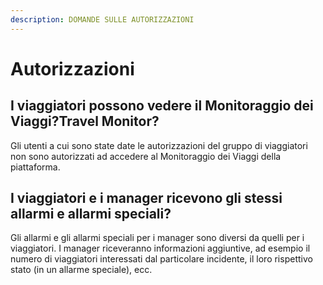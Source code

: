 ```yaml
---
description: DOMANDE SULLE AUTORIZZAZIONI
---
```


# Autorizzazioni

## **I viaggiatori possono vedere il Monitoraggio dei Viaggi?Travel Monitor?**

Gli utenti a cui sono state date le autorizzazioni del gruppo di viaggiatori non sono autorizzati ad accedere al Monitoraggio dei Viaggi della piattaforma.

## **I viaggiatori e i manager ricevono gli stessi allarmi e allarmi speciali?**

Gli allarmi e gli allarmi speciali per i manager sono diversi da quelli per i viaggiatori. I manager riceveranno informazioni aggiuntive, ad esempio il numero di viaggiatori interessati dal particolare incidente, il loro rispettivo stato \(in un allarme speciale\), ecc.

